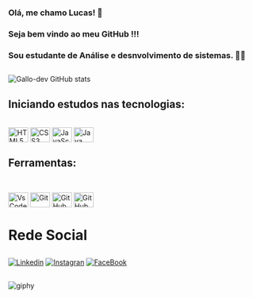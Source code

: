 ### Olá, me chamo Lucas! 👋
### Seja bem vindo ao meu GitHub !!!
### Sou estudante de Análise e desnvolvimento de sistemas. 👨‍🎓

##

![Gallo-dev GitHub stats](https://github-readme-stats.vercel.app/api?username=Gallo-dev&show_icons=true&theme=Tokyonight)

##

## Iniciando estudos nas tecnologias:
<div style ="display; inline_block"><br>
<img align = "center" alt = "HTML5" height="30" width="40" src ="https://cdn.jsdelivr.net/gh/devicons/devicon/icons/html5/html5-original.svg" >
<img align = "center" alt = "CSS3" height="30" width="40" src ="https://cdn.jsdelivr.net/gh/devicons/devicon/icons/css3/css3-original.svg" >
<img align = "center" alt = "JavaScript" height="30" width="40" src ="https://cdn.jsdelivr.net/gh/devicons/devicon/icons/javascript/javascript-original.svg" >
<img align = "center" alt = "Java" height="30" width="40" src ="https://cdn.jsdelivr.net/gh/devicons/devicon/icons/java/java-plain.svg" >
<div>

##

## Ferramentas: 

##

<div style = "display; inline_block"><br>
<img align = "center" alt = "VsCode" height="30" width="40" src ="https://cdn.jsdelivr.net/gh/devicons/devicon/icons/vscode/vscode-original.svg" >
<img align = "center" alt = "Git" height="30" width="40" src ="https://cdn.jsdelivr.net/gh/devicons/devicon/icons/git/git-plain.svg" >
<img align = "center" alt = "GitHub" height="30" width="40" src ="https://cdn.jsdelivr.net/gh/devicons/devicon/icons/github/github-original.svg" >
<img align = "center" alt = "GitHub" height="30" width="40" src ="https://cdn.jsdelivr.net/gh/devicons/devicon/icons/androidstudio/androidstudio-original.svg" >
<div>

##

# Rede Social

##

[![Linkedin](https://img.shields.io/badge/LinkedIn-0077B5?style=for-the-badge&logo=linkedin&logoColor=white)](https://www.linkedin.com/in/lucas-silva-developer-dev/)
[![Instagran](https://img.shields.io/badge/Instagram-E4405F?style=for-the-badge&logo=instagram&logoColor=white)](https://www.instagram.com/lucas_gallo13/)
[![FaceBook](https://img.shields.io/badge/Facebook-1877F2?style=for-the-badge&logo=facebook&logoColor=white)](https://www.facebook.com/lucas.vieira.1426876)

##
  
![giphy](https://user-images.githubusercontent.com/46984244/180670862-f8cd6cee-39b1-4eb1-8bcd-c49fbe372798.gif)
